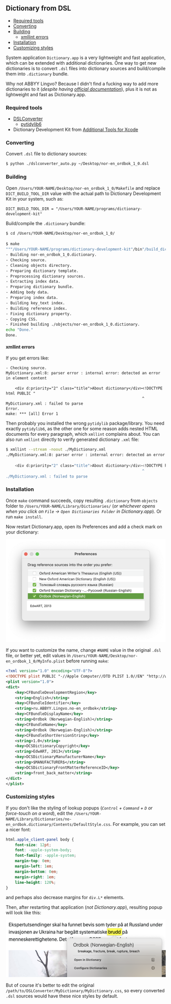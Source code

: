 ## Dictionary from DSL

<!-- MarkdownTOC -->

- [Required tools](#required-tools)
- [Converting](#converting)
- [Building](#building)
    - [xmllint errors](#xmllint-errors)
- [Installation](#installation)
- [Customizing styles](#customizing-styles)

<!-- /MarkdownTOC -->

System application `Dictionary.app` is a very lightweight and fast application, which can be extended with additional dictionaries. One way to get new dictionaries is to convert `.dsl` files into dictionary sources and build/compile them into `.dictionary` bundle.

Why not ABBYY Lingvo? Because I didn't find a fucking way to add more dictionaries to it (*despite having [official documentation](https://lingvo-support.abbyy.com/hc/en-us/articles/115005536129-Adding-a-user-dictionary-to-ABBYY-Lingvo-for-Mac)*), plus it is not as lightweight and fast as Dictionary.app.

### Required tools

- [DSLConverter](https://github.com/svintuss/DSLConverter)
    + [pytidylib6](https://pypi.org/project/pytidylib6/)
- Dictionary Development Kit from [Additional Tools for Xcode](https://developer.apple.com/download/all/?q=xcode)

### Converting

Convert `.dsl` file to dictionary sources:

``` sh
$ python ./dslconverter_auto.py ~/Desktop/nor-en_ordbok_1_0.dsl
```

### Building

Open `/Users/YOUR-NAME/Desktop/nor-en_ordbok_1_0/Makefile` and replace `DICT_BUILD_TOOL_DIR` value with the actual path to Dictionary Development Kit in your system, such as:

```
DICT_BUILD_TOOL_DIR = "/Users/YOUR-NAME/programs/dictionary-development-kit"
```

Build/compile the `.dictionary` bundle:

``` sh
$ cd /Users/YOUR-NAME/Desktop/nor-en_ordbok_1_0/

$ make
"""/Users/YOUR-NAME/programs/dictionary-development-kit"/bin"/build_dict.sh" -c 1 "nor-en_ordbok_1_0" MyDictionary.xml MyDictionary.css MyInfo.plist
- Building nor-en_ordbok_1_0.dictionary.
- Checking source.
- Cleaning objects directory.
- Preparing dictionary template.
- Preprocessing dictionary sources.
- Extracting index data.
- Preparing dictionary bundle.
- Adding body data.
- Preparing index data.
- Building key_text index.
- Building reference index.
- Fixing dictionary property.
- Copying CSS.
- Finished building ./objects/nor-en_ordbok_1_0.dictionary.
echo "Done."
Done.
```

#### xmllint errors

If you get errors like:

```
- Checking source.
MyDictionary.xml:8: parser error : internal error: detected an error in element content

    <div d:priority="2" class="title">About dictionary</div><!DOCTYPE html PUBLIC "
                                                            ^
MyDictionary.xml : failed to parse
Error.
make: *** [all] Error 1
```

Then probably you installed the wrong `pytidylib` package/library. You need exactly `pytidylib6`, as the other one for some reason adds nested HTML documents for every paragraph, which `xmllint` complains about. You can also run `xmllint` directly to verify generated dictionary `.xml` file:

``` sh
$ xmllint --stream -noout ./MyDictionary.xml
./MyDictionary.xml:8: parser error : internal error: detected an error in element content

    <div d:priority="2" class="title">About dictionary</div><!DOCTYPE html PUBLIC "
                                                            ^
./MyDictionary.xml : failed to parse
```

### Installation

Once `make` command succeeds, copy resulting `.dictionary` from `objects` folder to `/Users/YOUR-NAME/Library/Dictionaries/` (*or whichever opens when you click on `File` → `Open Dictionaries Folder` in Dictionary.app*). Or run `make install`.

Now restart Dictionary.app, open its Preferences and add a check mark on your dictionary:

![](./dictionary-preferences.png)

If you want to customize the name, change `#NAME` value in the original `.dsl` file, or better yet, edit values in `/Users/YOUR-NAME/Desktop/nor-en_ordbok_1_0/MyInfo.plist` before running `make`:

``` xml
<?xml version="1.0" encoding="UTF-8"?>
<!DOCTYPE plist PUBLIC "-//Apple Computer//DTD PLIST 1.0//EN" "http://www.apple.com/DTDs/PropertyList-1.0.dtd">
<plist version="1.0">
<dict>
    <key>CFBundleDevelopmentRegion</key>
    <string>English</string>
    <key>CFBundleIdentifier</key>
    <string>ru.ABBYY.Lingvo.no-en_ordbok</string>
    <key>CFBundleDisplayName</key>
    <string>Ordbok (Norwegian-English)</string>
    <key>CFBundleName</key>
    <string>Ordbok (Norwegian-English)</string>
    <key>CFBundleShortVersionString</key>
    <string>1.0</string>
    <key>DCSDictionaryCopyright</key>
    <string>EdwART, 2013</string>
    <key>DCSDictionaryManufacturerName</key>
    <string>$MANUFACTURER$</string>
    <key>DCSDictionaryFrontMatterReferenceID</key>
    <string>front_back_matter</string>
</dict>
</plist>
```

### Customizing styles

If you don't like the styling of lookup popups (*`Control` + `Command` + `D` or force-touch on a word*), edit the `/Users/YOUR-NAME/Library/Dictionaries/no-en_ordbok.dictionary/Contents/DefaultStyle.css`. For example, you can set a nicer font:

``` css
html.apple_client-panel body {
    font-size: 12pt;
    font: -apple-system-body;
    font-family: -apple-system;
    margin-top: 0em;
    margin-left: 1em;
    margin-bottom: 0em;
    margin-right: 1em;
    line-height: 120%;
}
```

and perhaps also decrease margins for `div.L*` elements.

Then, after restarting that application (*not Dictionary.app*), resulting popup will look like this:

![](./lookup.png)

But of course it's better to edit the original `/path/to/DSLConverter/MyDictionary/MyDictionary.css`, so every converted `.dsl` sources would have these nice styles by default.
